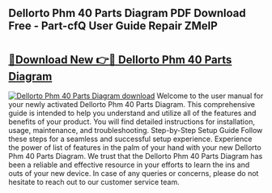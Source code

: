 ## Dellorto Phm 40 Parts Diagram PDF Download Free - Part-cfQ User Guide Repair ZMelP

# <h2><a href="http://dfpvi0l.blite.top/?on=Dellorto+Phm+40+Parts+Diagram">🔗Download New 👉🔴 Dellorto Phm 40 Parts Diagram</a></h2>

[![Dellorto Phm 40 Parts Diagram download](https://i.imgur.com/lujVjoI.png)](http://dfpvi0l.blite.top/?on=Dellorto+Phm+40+Parts+Diagram)
Welcome to the user manual for your newly activated Dellorto Phm 40 Parts Diagram. This comprehensive guide is intended to help you understand and utilize all of the features and benefits of your product. You will find detailed instructions for installation, usage, maintenance, and troubleshooting. Step-by-Step Setup Guide Follow these steps for a seamless and successful setup experience. Experience the power of list of features in the palm of your hand with your new Dellorto Phm 40 Parts Diagram. We trust that the Dellorto Phm 40 Parts Diagram has been a reliable and effective resource in your efforts to learn the ins and outs of your new device. In case of any queries or concerns, please do not hesitate to reach out to our customer service team.
